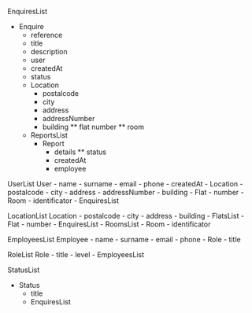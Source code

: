 EnquiresList
  - Enquire
    - reference
    - title
    - description
    - user
    - createdAt
    - status
    - Location
      - postalcode
      - city
      - address
      - addressNumber
      - building
      ** flat number
      ** room
    - ReportsList
      - Report
        - details
        ** status
        - createdAt
        - employee

UserList
  User
    - name
    - surname
    - email
    - phone
    - createdAt
    - Location
      - postalcode
      - city
      - address
      - addressNumber
      - building
      - Flat
        - number
        - Room
          - identificator
    - EnquiresList

LocationList
  Location
    - postalcode
    - city
    - address
    - building
    - FlatsList
      - Flat
        - number
        - EnquiresList
        - RoomsList
          - Room
            - identificator

EmployeesList
  Employee
    - name
    - surname
    - email
    - phone
    - Role
      - title

RoleList
  Role
    - title
    - level
    - EmployeesList

StatusList
  - Status
    - title
    - EnquiresList